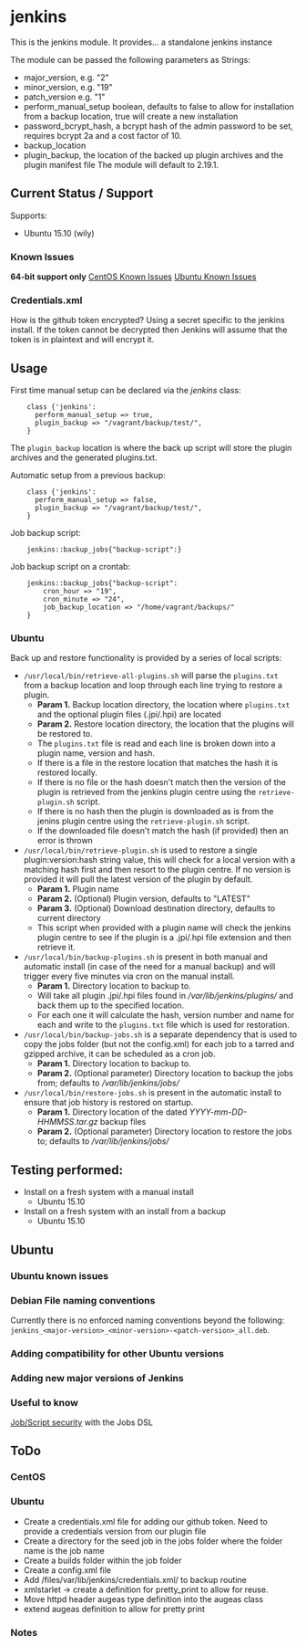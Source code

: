 # jenkins #

This is the jenkins module. It provides...
a standalone jenkins instance

The module can be passed the following parameters as Strings:
* major_version, e.g. "2"
* minor_version, e.g. "19"
* patch_version e.g. "1"
* perform_manual_setup boolean, defaults to false to allow for installation from a backup location, true will create a new installation
* password_bcrypt_hash, a bcrypt hash of the admin password to be set, requires bcrypt 2a and a cost factor of 10.
* backup_location
* plugin_backup, the location of the backed up plugin archives and the plugin manifest file
The module will default to 2.19.1.

## Current Status / Support
Supports:
* Ubuntu 15.10 (wily)

### Known Issues
**64-bit support only**
[CentOS Known Issues](#CentOS_known_issues)
[Ubuntu Known Issues](#Ubuntu_known_issues)

### Credentials.xml
How is the github token encrypted?
Using a secret specific to the jenkins install.
If the token cannot be decrypted then Jenkins will assume that the token is in plaintext and will encrypt it.
  
## Usage
First time manual setup can be declared via the *jenkins* class:
```
	class {'jenkins':
      perform_manual_setup => true,
      plugin_backup => "/vagrant/backup/test/",
    }
```
The `plugin_backup` location is where the back up script will store the plugin archives and the generated plugins.txt.

Automatic setup from a previous backup:
```
	class {'jenkins':
      perform_manual_setup => false,
      plugin_backup => "/vagrant/backup/test/",
    }
```

Job backup script:  
```
    jenkins::backup_jobs{"backup-script":}

```
Job backup script on a crontab:
```
    jenkins::backup_jobs{"backup-script":
        cron_hour => "19",
        cron_minute => "24",
        job_backup_location => "/home/vagrant/backups/"
    }
```

### Ubuntu
Back up and restore functionality is provided by a series of local scripts:
* `/usr/local/bin/retrieve-all-plugins.sh` will parse the `plugins.txt` from a backup location and loop through each line trying to restore a plugin.
    * **Param 1.** Backup location directory, the location where `plugins.txt` and the optional plugin files (.jpi/.hpi) are located
    * **Param 2.** Restore location directory, the location that the plugins will be restored to.
    * The `plugins.txt` file is read and each line is broken down into a plugin name, version and hash.
    * If there is a file in the restore location that matches the hash it is restored locally.
    * If there is no file or the hash doesn't match then the version of the plugin is retrieved from the jenkins plugin centre using the `retrieve-plugin.sh` script.
    * If there is no hash then the plugin is downloaded as is from the jenins plugin centre using the `retrieve-plugin.sh` script.
    * If the downloaded file doesn't match the hash (if provided) then an error is thrown
* `/usr/local/bin/retrieve-plugin.sh` is used to restore a single plugin:version:hash string value, this will check for a local version with a matching hash first and then resort to the plugin centre. If no version is provided it will pull the latest version of the plugin by default.
    * **Param 1.** Plugin name
    * **Param 2.** (Optional) Plugin version, defaults to "LATEST"
    * **Param 3.** (Optional) Download destination directory, defaults to current directory
    * This script when provided with a plugin name will check the jenkins plugin centre to see if the plugin is a .jpi/.hpi file extension and then retrieve it.
* `/usr/local/bin/backup-plugins.sh` is present in both manual and automatic install (in case of the need for a manual backup) and will trigger every five minutes via cron on the manual install.
    * **Param 1.** Directory location to backup to.
    * Will take all plugin .jpi/.hpi files found in */var/lib/jenkins/plugins/* and back them up to the specified location.
    * For each one it will calculate the hash, version number and name for each and write to the `plugins.txt` file which is used for restoration.  
* `/usr/local/bin/backup-jobs.sh` is a separate dependency that is used to copy the jobs folder (but not the config.xml) for each job to a tarred and gzipped archive, it can be scheduled as a cron job.
    * **Param 1.** Directory location to backup to.
    * **Param 2.** (Optional parameter) Directory location to backup the jobs from; defaults to */var/lib/jenkins/jobs/*
* `/usr/local/bin/restore-jobs.sh` is present in the automatic install to ensure that job history is restored on startup.
    * **Param 1.** Directory location of the dated *YYYY-mm-DD-HHMMSS.tar.gz* backup files
    * **Param 2.** (Optional parameter) Directory location to restore the jobs to; defaults to */var/lib/jenkins/jobs/* 
## Testing performed:
* Install on a fresh system with a manual install
	* Ubuntu 15.10
* Install on a fresh system with an install from a backup
    * Ubuntu 15.10

## Ubuntu
### <a name="Ubuntu_known_issues">Ubuntu known issues</a>

### <a namme="Debian_file_naming_conventions">Debian File naming conventions</a>
Currently there is no enforced naming conventions beyond the following:
`jenkins_<major-version>_<minor-version>-<patch-version>_all.deb`.
### Adding compatibility for other Ubuntu versions
### Adding new major versions of Jenkins

### Useful to know
[Job/Script security](https://github.com/jenkinsci/job-dsl-plugin/wiki/Script-Security) with the Jobs DSL


## ToDo
### CentOS
### Ubuntu
* Create a credentials.xml file for adding our github token. Need to provide a credentials version from our plugin file
* Create a directory for the seed job in the jobs folder where the folder name is the job name
* Create a builds folder within the job folder
* Create a config.xml file
* Add /files/var/lib/jenkins/credentials.xml/ to backup routine
* xmlstarlet -> create a definition for pretty_print to allow for reuse.
* Move httpd header augeas type definition into the augeas class
* extend augeas definition to allow for pretty print

### Notes